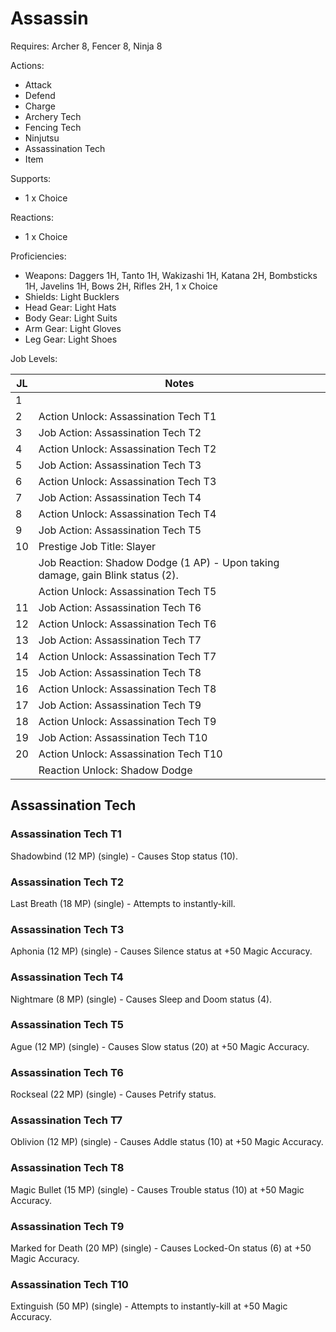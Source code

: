 # Assassin

Requires: Archer 8, Fencer 8, Ninja 8

Actions:

- Attack
- Defend
- Charge
- Archery Tech
- Fencing Tech
- Ninjutsu
- Assassination Tech
- Item

Supports:

- 1 x Choice

Reactions:

- 1 x Choice

Proficiencies:

- Weapons: Daggers 1H, Tanto 1H, Wakizashi 1H, Katana 2H, Bombsticks 1H, Javelins 1H, Bows 2H, Rifles 2H, 1 x Choice
- Shields: Light Bucklers
- Head Gear: Light Hats
- Body Gear: Light Suits
- Arm Gear: Light Gloves
- Leg Gear: Light Shoes

Job Levels:

| JL | Notes |
| --- | --- |
| 1 | 
| 2 | Action Unlock: Assassination Tech T1
| 3 | Job Action: Assassination Tech T2
| 4 | Action Unlock: Assassination Tech T2
| 5 | Job Action: Assassination Tech T3
| 6 | Action Unlock: Assassination Tech T3
| 7 | Job Action: Assassination Tech T4
| 8 | Action Unlock: Assassination Tech T4
| 9 | Job Action: Assassination Tech T5
| 10 | Prestige Job Title: Slayer
|    | Job Reaction: Shadow Dodge (1 AP) - Upon taking damage, gain Blink status (2).
|    | Action Unlock: Assassination Tech T5
| 11 | Job Action: Assassination Tech T6
| 12 | Action Unlock: Assassination Tech T6
| 13 | Job Action: Assassination Tech T7
| 14 | Action Unlock: Assassination Tech T7
| 15 | Job Action: Assassination Tech T8
| 16 | Action Unlock: Assassination Tech T8
| 17 | Job Action: Assassination Tech T9
| 18 | Action Unlock: Assassination Tech T9
| 19 | Job Action: Assassination Tech T10
| 20 | Action Unlock: Assassination Tech T10
|    | Reaction Unlock: Shadow Dodge

## Assassination Tech

### Assassination Tech T1

Shadowbind (12 MP) (single) - Causes Stop status (10).

### Assassination Tech T2

Last Breath (18 MP) (single) - Attempts to instantly-kill.

### Assassination Tech T3

Aphonia (12 MP) (single) - Causes Silence status at +50 Magic Accuracy.

### Assassination Tech T4

Nightmare (8 MP) (single) - Causes Sleep and Doom status (4).

### Assassination Tech T5

Ague (12 MP) (single) - Causes Slow status (20) at +50 Magic Accuracy.

### Assassination Tech T6

Rockseal (22 MP) (single) - Causes Petrify status.

### Assassination Tech T7

Oblivion (12 MP) (single) - Causes Addle status (10) at +50 Magic Accuracy.

### Assassination Tech T8

Magic Bullet (15 MP) (single) - Causes Trouble status (10) at +50 Magic Accuracy.

### Assassination Tech T9

Marked for Death (20 MP) (single) - Causes Locked-On status (6) at +50 Magic Accuracy.

### Assassination Tech T10

Extinguish (50 MP) (single) - Attempts to instantly-kill at +50 Magic Accuracy.
